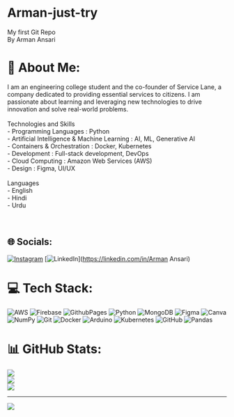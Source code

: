 # Arman-just-try
My first Git Repo
<br>
By Arman Ansari
# 💫 About Me:
I am an engineering college student and the co-founder of Service Lane, a company dedicated to providing essential services to citizens. I am passionate about learning and leveraging new technologies to drive innovation and solve real-world problems.<br><br> Technologies and Skills<br>- Programming Languages : Python<br>- Artificial Intelligence & Machine Learning : AI, ML, Generative AI<br>- Containers & Orchestration : Docker, Kubernetes<br>- Development : Full-stack development, DevOps<br>- Cloud Computing : Amazon Web Services (AWS)<br>- Design : Figma, UI/UX<br><br>Languages<br>- English<br>- Hindi<br>- Urdu<br><br><br>


## 🌐 Socials:
[![Instagram](https://img.shields.io/badge/Instagram-%23E4405F.svg?logo=Instagram&logoColor=white)](https://instagram.com/ar_maan_ansarii) [![LinkedIn](https://img.shields.io/badge/LinkedIn-%230077B5.svg?logo=linkedin&logoColor=white)](https://linkedin.com/in/Arman Ansari) 

# 💻 Tech Stack:
![AWS](https://img.shields.io/badge/AWS-%23FF9900.svg?style=for-the-badge&logo=amazon-aws&logoColor=white) ![Firebase](https://img.shields.io/badge/firebase-%23039BE5.svg?style=for-the-badge&logo=firebase) ![GithubPages](https://img.shields.io/badge/github%20pages-121013?style=for-the-badge&logo=github&logoColor=white) ![Python](https://img.shields.io/badge/python-3670A0?style=for-the-badge&logo=python&logoColor=ffdd54) ![MongoDB](https://img.shields.io/badge/MongoDB-%234ea94b.svg?style=for-the-badge&logo=mongodb&logoColor=white) ![Figma](https://img.shields.io/badge/figma-%23F24E1E.svg?style=for-the-badge&logo=figma&logoColor=white) ![Canva](https://img.shields.io/badge/Canva-%2300C4CC.svg?style=for-the-badge&logo=Canva&logoColor=white) ![NumPy](https://img.shields.io/badge/numpy-%23013243.svg?style=for-the-badge&logo=numpy&logoColor=white) ![Git](https://img.shields.io/badge/git-%23F05033.svg?style=for-the-badge&logo=git&logoColor=white) ![Docker](https://img.shields.io/badge/docker-%230db7ed.svg?style=for-the-badge&logo=docker&logoColor=white) ![Arduino](https://img.shields.io/badge/-Arduino-00979D?style=for-the-badge&logo=Arduino&logoColor=white) ![Kubernetes](https://img.shields.io/badge/kubernetes-%23326ce5.svg?style=for-the-badge&logo=kubernetes&logoColor=white) ![GitHub](https://img.shields.io/badge/github-%23121011.svg?style=for-the-badge&logo=github&logoColor=white) ![Pandas](https://img.shields.io/badge/pandas-%23150458.svg?style=for-the-badge&logo=pandas&logoColor=white)
# 📊 GitHub Stats:
![](https://github-readme-stats.vercel.app/api?username=armaanans2121&theme=dark&hide_border=false&include_all_commits=false&count_private=false)<br/>
![](https://github-readme-streak-stats.herokuapp.com/?user=armaanans2121&theme=dark&hide_border=false)<br/>
![](https://github-readme-stats.vercel.app/api/top-langs/?username=armaanans2121&theme=dark&hide_border=false&include_all_commits=false&count_private=false&layout=compact)

---
[![](https://visitcount.itsvg.in/api?id=armaanans2121&icon=0&color=0)](https://visitcount.itsvg.in)

<!-- Proudly created with GPRM ( https://gprm.itsvg.in ) -->
